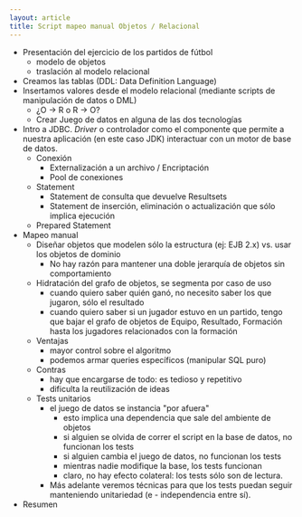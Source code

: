 ```yaml
---
layout: article
title: Script mapeo manual Objetos / Relacional
---
```


- Presentación del ejercicio de los partidos de fútbol
  - modelo de objetos
  - traslación al modelo relacional
- Creamos las tablas (DDL: Data Definition Language) 
- Insertamos valores desde el modelo relacional (mediante scripts de manipulación de datos o DML)
  - ¿O -> R o R -> O?
  - Crear Juego de datos en alguna de las dos tecnologías
- Intro a JDBC. _Driver_ o controlador como el componente que permite a nuestra aplicación (en este caso JDK) interactuar con un motor de base de datos.
  - Conexión
    - Externalización a un archivo / Encriptación
    - Pool de conexiones
  - Statement
    - Statement de consulta que devuelve Resultsets
    - Statement de inserción, eliminación o actualización que sólo implica ejecución
  - Prepared Statement
- Mapeo manual
  - Diseñar objetos que modelen sólo la estructura (ej: EJB 2.x) vs. usar los objetos de dominio
    - No hay razón para mantener una doble jerarquía de objetos sin comportamiento
  - Hidratación del grafo de objetos, se segmenta por caso de uso
    - cuando quiero saber quién ganó, no necesito saber los que jugaron, sólo el resultado
    - cuando quiero saber si un jugador estuvo en un partido, tengo que bajar el grafo de objetos de Equipo, Resultado, Formación hasta los jugadores relacionados con la formación
  - Ventajas
    - mayor control sobre el algoritmo
    - podemos armar queries específicos (manipular SQL puro)
  - Contras
    - hay que encargarse de todo: es tedioso y repetitivo
    - dificulta la reutilización de ideas
  - Tests unitarios
    - el juego de datos se instancia "por afuera"
      - esto implica una dependencia que sale del ambiente de objetos
      - si alguien se olvida de correr el script en la base de datos, no funcionan los tests
      - si alguien cambia el juego de datos, no funcionan los tests
      - mientras nadie modifique la base, los tests funcionan
      - claro, no hay efecto colateral: los tests sólo son de lectura. 
    - Más adelante veremos técnicas para que los tests puedan seguir manteniendo unitariedad (e - independencia entre sí).
- Resumen
